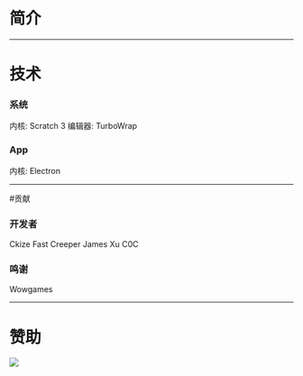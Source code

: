 # 简介

------------


# 技术
### 系统
内核: Scratch 3
编辑器: TurboWrap

### App
内核: Electron

------------


#贡献
### 开发者
Ckize
Fast
Creeper
James Xu
C0C

### 鸣谢
Wowgames

------------


# 赞助
![](https://s21.ax1x.com/2025/01/01/pESJqGq.png)
